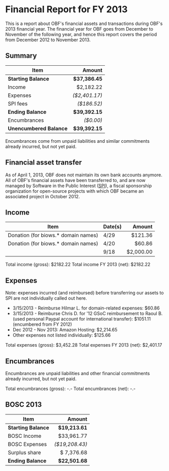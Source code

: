 # Financial Report for FY 2013

This is a report about OBF's financial assets and transactions during OBF's 2013 financial year. The financial year for OBF goes from December to November of the following year, and hence this report covers the period from December 2012 to November 2013.

## Summary

| Item                   | Amount         |
|------------------------|---------------:|
| **Starting Balance**   | **$37,386.45** |
| Income                 |    $2,182.22   |
| Expenses               |  _($2,401.17)_ |
| SPI fees               |    _($186.52)_ |
| **Ending Balance**     | **$39,392.15** |
| Encumbrances           |      _($0.00)_ |
|**Unencumbered Balance**| **$39,392.15** |

Encumbrances come from unpaid liabilities and similar commitments already incurred, but not yet paid.

## Financial asset transfer

As of April 1, 2013, OBF does not maintain its own bank accounts anymore. All of OBF's financial assets have been transferred to, and are now managed by Software in the Public Interest ([SPI]), a fiscal sponsorship organization for open-source projects with which OBF became an associated project in October 2012.

## Income

| Item                                | Date(s)  |   Amount  |
|-------------------------------------|----------|----------:|
| Donation (for biows.* domain names) |  4/29    |   $121.36 | 
| Donation (for biows.* domain names) |  4/20    |    $60.86 | 
|                                     |  9/18    | $2,000.00 | 

Total income (gross):       $2182.22
Total income FY 2013 (net): $2182.22

## Expenses

Note: expenses incurred (and reimbursed) before transferring our assets to SPI are not individually called out here.

+ 3/15/2013 - Reimburse Hilmar L. for domain-related expenses: $60.86
+ 3/15/2013 - Reimburse Chris D. for '12 GSoC reimbursement to Raoul B. (used personal Paypal account for international transfer): $1051.11 (encumbered from FY 2012)
+ Dec 2012 - Nov 2013: Amazon Hosting: $2,214.65
+ Other expenses not listed individually: $125.66

Total expenses (gross):       $3,452.28
Total expenses FY 2013 (net): $2,401.17

## Encumbrances

Encumbrances are unpaid liabilities and other financial commitments already incurred, but not yet paid.

Total encumbrances (gross): -.-
Total encumbrances (net):   -.-

## BOSC 2013

| Item                 | Amount         |
|----------------------|---------------:|
| **Starting Balance** | **$19,213.61** |
| BOSC Income          |   $33,961.77   |
| BOSC Expenses        | _($19,208.43)_ |
| Surplus share        |   $ 7,376.68   |
| **Ending Balance**   | **$22,501.68** |

[SPI]: http://spi-inc.org
